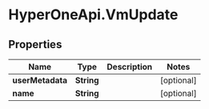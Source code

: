 # HyperOneApi.VmUpdate

## Properties

Name | Type | Description | Notes
------------ | ------------- | ------------- | -------------
**userMetadata** | **String** |  | [optional] 
**name** | **String** |  | [optional] 


